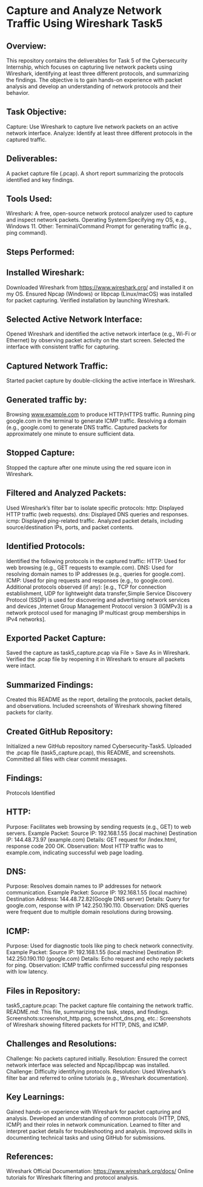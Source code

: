 # Capture and Analyze Network Traffic Using Wireshark Task5
## Overview:
This repository contains the deliverables for Task 5 of the Cybersecurity Internship, which focuses on capturing live network packets using Wireshark, identifying at least three different protocols, and summarizing the findings. The objective is to gain hands-on experience with packet analysis and develop an understanding of network protocols and their behavior.

## Task Objective:
Capture: Use Wireshark to capture live network packets on an active network interface.
Analyze: Identify at least three different protocols in the captured traffic.

## Deliverables:
A packet capture file (.pcap).
A short report summarizing the protocols identified and key findings.

## Tools Used:
Wireshark: A free, open-source network protocol analyzer used to capture and inspect network packets.
Operating System:Specifying my OS, e.g., Windows 11.
Other: Terminal/Command Prompt for generating traffic (e.g., ping command).

## Steps Performed:
## Installed Wireshark:
Downloaded Wireshark from https://www.wireshark.org/ and installed it on my OS.
Ensured Npcap (Windows) or libpcap (Linux/macOS) was installed for packet capturing.
Verified installation by launching Wireshark.

## Selected Active Network Interface:
Opened Wireshark and identified the active network interface (e.g., Wi-Fi or Ethernet) by observing packet activity on the start screen.
Selected the interface with consistent traffic for capturing.

## Captured Network Traffic:
Started packet capture by double-clicking the active interface in Wireshark.

## Generated traffic by:
Browsing www.example.com to produce HTTP/HTTPS traffic.
Running ping google.com in the terminal to generate ICMP traffic.
Resolving a domain (e.g., google.com) to generate DNS traffic.
Captured packets for approximately one minute to ensure sufficient data.

## Stopped Capture:
Stopped the capture after one minute using the red square icon in Wireshark.

## Filtered and Analyzed Packets:
Used Wireshark’s filter bar to isolate specific protocols:
http: Displayed HTTP traffic (web requests).
dns: Displayed DNS queries and responses.
icmp: Displayed ping-related traffic.
Analyzed packet details, including source/destination IPs, ports, and packet contents.

## Identified Protocols:
Identified the following protocols in the captured traffic:
HTTP: Used for web browsing (e.g., GET requests to example.com).
DNS: Used for resolving domain names to IP addresses (e.g., queries for google.com).
ICMP: Used for ping requests and responses (e.g., to google.com).
Additional protocols observed (if any): [e.g., TCP for connection establishment, UDP for lightweight data transfer,Simple Service Discovery Protocol (SSDP) is used for discovering and advertising network services and devices ,Internet Group Management Protocol version 3 (IGMPv3) is a network protocol used for managing IP multicast group memberships in IPv4 networks].

## Exported Packet Capture:
Saved the capture as task5_capture.pcap via File > Save As in Wireshark.
Verified the .pcap file by reopening it in Wireshark to ensure all packets were intact.

## Summarized Findings:
Created this README as the report, detailing the protocols, packet details, and observations.
Included screenshots of Wireshark showing filtered packets for clarity.

## Created GitHub Repository:
Initialized a new GitHub repository named Cybersecurity-Task5.
Uploaded the .pcap file (task5_capture.pcap), this README, and screenshots.
Committed all files with clear commit messages.

## Findings:
Protocols Identified
## HTTP:
Purpose: Facilitates web browsing by sending requests (e.g., GET) to web servers.
Example Packet:
Source IP: 192.168.1.55 (local machine)
Destination IP: 144.48.73.97 (example.com)
Details: GET request for /index.html, response code 200 OK.
Observation: Most HTTP traffic was to example.com, indicating successful web page loading.

## DNS:
Purpose: Resolves domain names to IP addresses for network communication.
Example Packet:
Source IP: 192.168.1.55 (local machine)
Destination Address: 144.48.72.82(Google DNS server)
Details: Query for google.com, response with IP  142.250.190.110.
Observation: DNS queries were frequent due to multiple domain resolutions during browsing.

## ICMP:
Purpose: Used for diagnostic tools like ping to check network connectivity.
Example Packet:
Source IP: 192.168.1.55 (local machine)
Destination IP: 142.250.190.110 (google.com)
Details: Echo request and echo reply packets for ping.
Observation: ICMP traffic confirmed successful ping responses with low latency.

## Files in Repository:
task5_capture.pcap: The packet capture file containing the network traffic.
README.md: This file, summarizing the task, steps, and findings.
Screenshots:screenshot_http.png, screenshot_dns.png, etc.: Screenshots of Wireshark showing filtered packets for HTTP, DNS, and ICMP.

## Challenges and Resolutions:
Challenge: No packets captured initially.
Resolution: Ensured the correct network interface was selected and Npcap/libpcap was installed.
Challenge: Difficulty identifying protocols.
Resolution: Used Wireshark’s filter bar and referred to online tutorials (e.g., Wireshark documentation).

## Key Learnings:
Gained hands-on experience with Wireshark for packet capturing and analysis.
Developed an understanding of common protocols (HTTP, DNS, ICMP) and their roles in network communication.
Learned to filter and interpret packet details for troubleshooting and analysis.
Improved skills in documenting technical tasks and using GitHub for submissions.

## References:
Wireshark Official Documentation: https://www.wireshark.org/docs/
Online tutorials for Wireshark filtering and protocol analysis.
